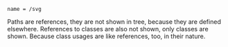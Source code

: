 ```
name = /svg
```

Paths are references, they are not shown in tree, because they are defined elsewhere. References to classes are also not shown, only classes are shown. Because class usages are like references, too, in their nature.